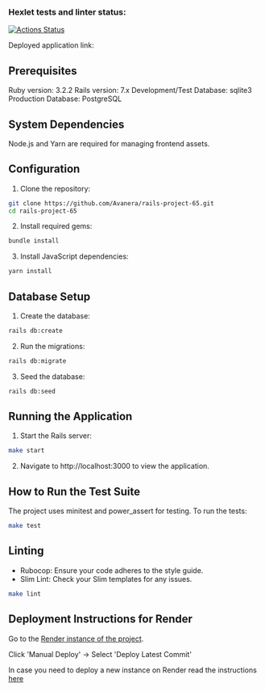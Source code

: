 ### Hexlet tests and linter status:
[![Actions Status](https://github.com/Avanera/rails-project-65/actions/workflows/hexlet-check.yml/badge.svg)](https://github.com/Avanera/rails-project-65/actions)


Deployed application link:

<!-- This is a . The project includes features such as . -->

## Prerequisites

Ruby version: 3.2.2
Rails version: 7.x
Development/Test Database: sqlite3
Production Database: PostgreSQL

## System Dependencies

Node.js and Yarn are required for managing frontend assets.

## Configuration

1. Clone the repository:
```bash
git clone https://github.com/Avanera/rails-project-65.git
cd rails-project-65
```
2. Install required gems:
```bash
bundle install
```
3. Install JavaScript dependencies:
```bash
yarn install
```

## Database Setup

1. Create the database:
```bash
rails db:create
```
2. Run the migrations:
```bash
rails db:migrate
```
3. Seed the database:
```bash
rails db:seed
```

## Running the Application

1. Start the Rails server:
```bash
make start
```
2. Navigate to http://localhost:3000 to view the application.

## How to Run the Test Suite

The project uses minitest and power_assert for testing. To run the tests:
```bash
make test
```

## Linting

- Rubocop: Ensure your code adheres to the style guide.
- Slim Lint: Check your Slim templates for any issues.
```bash
make lint
```

## Deployment Instructions for Render

Go to the [Render instance of the project](https://dashboard.render.com/web/srv-cq6b3gks1f4s73dvcua0).

Click 'Manual Deploy' -> Select 'Deploy Latest Commit'

In case you need to deploy a new instance on Render read the instructions [here](https://docs.render.com/deploy-rails)

<!--
## How to Use the Project
 -->
